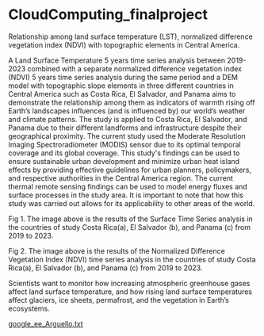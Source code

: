 # CloudComputing_finalproject
Relationship among land surface temperature (LST), normalized difference vegetation index (NDVI) with topographic elements in Central America.

A Land Surface Temperature 5 years time series analysis between 2019-2023 combined with a separate normalized difference vegetation index (NDVI) 5 years time series analysis during the same period and a DEM model with topographic slope elements in three different countries in Central America such as Costa Rica, El Salvador, and Panama aims to demonstrate the relationship among them as indicators of warmth rising off Earth’s landscapes influences (and is influenced by) our world’s weather and climate patterns. 
The study is applied to Costa Rica, El Salvador, and Panama due to their different landforms and infrastructure despite their geographical proximity. The current study used the Moderate Resolution Imaging Spectroradiometer (MODIS) sensor due to its optimal temporal coverage and its global coverage.
This study's findings can be used to ensure sustainable urban development and minimize urban heat island effects by providing effective guidelines for urban planners, policymakers, and respective authorities in the Central America region. The current thermal remote sensing findings can be used to model energy fluxes and surface processes in the study area. It is important to note that how this study was carried out allows for its applicability to other areas of the world.








Fig 1. The image above is the results of the Surface Time Series analysis in the countries of study Costa Rica(a), El Salvador (b), and Panama (c) from 2019 to 2023.




Fig 2. The image above is the results of the Normalized Difference Vegetation Index (NDVI) time series analysis in the countries of study Costa Rica(a), El Salvador (b), and Panama (c) from 2019 to 2023.


Scientists want to monitor how increasing atmospheric greenhouse gases affect land surface temperature, and how rising land surface temperatures affect glaciers, ice sheets, permafrost, and the vegetation in Earth’s ecosystems.

[google_ee_Arguello.txt](https://github.com/AriANCA/CloudComputing_finalproject/files/14964557/google_ee_Arguello.txt)
